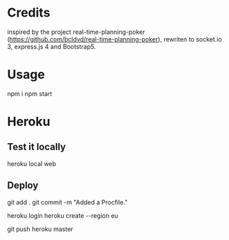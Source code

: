 
# Credits
 inspired by the project real-time-planning-poker  (https://github.com/bcldvd/real-time-planning-poker), 
 rewriten to socket.io 3, express.js 4 and Bootstrap5.

# Usage
npm i 
npm start

# Heroku

## Test it locally
heroku local web

## Deploy
git add .
git commit -m "Added a Procfile."

heroku login
heroku create --region eu

git push heroku master

